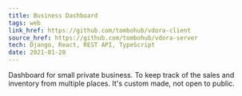 ```yaml
---
title: Business Dashboard
tags: web
link_href: https://github.com/tombohub/vdora-client
source_href: https://github.com/tombohub/vdora-server
tech: Django, React, REST API, TypeScript
date: 2021-01-28
---
```

Dashboard for small private business. To keep track of the sales and inventory from multiple places.
It's custom made, not open to public. 